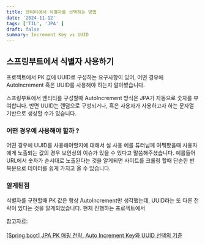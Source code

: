 ```yaml
---
title: 엔티티에서 식별자를 선택하는 방법
date: '2024-11-12'
tags: ['TIL', 'JPA' ]
draft: false
summary: Increment Key vs UUID
---
```




## 스프링부트에서 식별자 사용하기

프로젝트에서 PK 값에 UUID로 구성하는 요구사항이 있어, 어떤 경우에 AutoIncrement 혹은 UUID를 사용해야 하는지 알아봤습니다.

스프링부트에서 엔티티를 구성할때 AutoIncrement 방식은 JPA가 자동으로 숫자를 부여합니다. 반면 UUID는 랜덤으로 구성되거나, 혹은 사용자가 사용하고자 하는 문자열 기반으로 생성할 수가 있습니다.

### 어떤 경우에 사용해야 할까 ?

어떤 경우에 UUID를 사용해야할지에 대해서 실 사용 예를 튜터님께 여쭤봤을때 사용자에게 노출되는 값의 경우 보안상의 이슈가 있을 수 있다고 말씀해주셨습니다. 예를들어 URL에서 숫자가 순서대로 노출된다는 것을 알게되면 사이트를 크롤링 할때 단순한 반복문으로 데이터를 쉽게 가지고 올 수 있습니다. 

### 알게된점 
식별자를 구현할때 PK 값은 항상 AutoIncrement만 생각했는데, UUID라는 또 다른 전략이 있다는 것을 알게되었습니다. 현재 진행하는 프로젝트에서

참고자료:<br></br>[[Spring boot] JPA PK 매핑 전략, Auto Increment Key와 UUID 선택의 기준](https://velog.io/@jsb100800/Spring-boot-JPA-PK-MAPPING)
